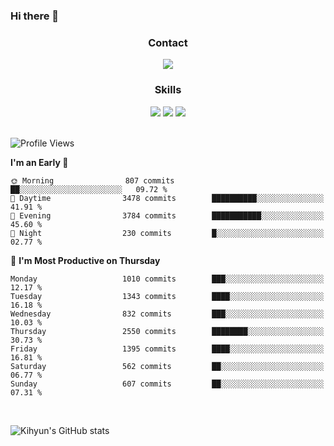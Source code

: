 ### Hi there 👋

<!--
**Key5771/Key5771** is a ✨ _special_ ✨ repository because its `README.md` (this file) appears on your GitHub profile.

Here are some ideas to get you started:

- 🔭 I’m currently working on ...
- 🌱 I’m currently learning ...
- 👯 I’m looking to collaborate on ...
- 🤔 I’m looking for help with ...
- 💬 Ask me about ...
- 📫 How to reach me: ...
- 😄 Pronouns: ...
- ⚡ Fun fact: ...
-->

<h3 align="center">Contact</h3>
<div align="center">
  <a href="mailto:ksj57715@gmail.com"><img src="https://img.shields.io/badge/Gmail-D14836?style=for-the-badge&logo=gmail&logoColor=white"/></a>
</div>

<h3 align="center">Skills</h3>
<div align="center">
  <img src="https://img.shields.io/badge/iOS-000000?style=for-the-badge&logo=ios&logoColor=white"/>
  <img src="https://img.shields.io/badge/Swift-FA7343?style=for-the-badge&logo=swift&logoColor=white"/>
  <img src="https://img.shields.io/badge/Xcode-007ACC?style=for-the-badge&logo=Xcode&logoColor=white"/>
</div>

<br>

<!--START_SECTION:waka-->
![Profile Views](http://img.shields.io/badge/Profile%20Views-4-blue)

**I'm an Early 🐤** 

```text
🌞 Morning                807 commits         ██░░░░░░░░░░░░░░░░░░░░░░░   09.72 % 
🌆 Daytime                3478 commits        ██████████░░░░░░░░░░░░░░░   41.91 % 
🌃 Evening                3784 commits        ███████████░░░░░░░░░░░░░░   45.60 % 
🌙 Night                  230 commits         █░░░░░░░░░░░░░░░░░░░░░░░░   02.77 % 
```
📅 **I'm Most Productive on Thursday** 

```text
Monday                   1010 commits        ███░░░░░░░░░░░░░░░░░░░░░░   12.17 % 
Tuesday                  1343 commits        ████░░░░░░░░░░░░░░░░░░░░░   16.18 % 
Wednesday                832 commits         ███░░░░░░░░░░░░░░░░░░░░░░   10.03 % 
Thursday                 2550 commits        ████████░░░░░░░░░░░░░░░░░   30.73 % 
Friday                   1395 commits        ████░░░░░░░░░░░░░░░░░░░░░   16.81 % 
Saturday                 562 commits         ██░░░░░░░░░░░░░░░░░░░░░░░   06.77 % 
Sunday                   607 commits         ██░░░░░░░░░░░░░░░░░░░░░░░   07.31 % 
```



<!--END_SECTION:waka-->

<br>


![Kihyun's GitHub stats](https://github-readme-stats.vercel.app/api?username=key5771&show_icons=true&theme=radical)
